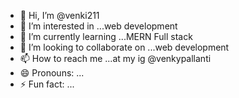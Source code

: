 - 👋 Hi, I’m @venki211
- 👀 I’m interested in ...web development
- 🌱 I’m currently learning ...MERN Full stack
- 💞️ I’m looking to collaborate on ...web development
- 📫 How to reach me ...at my ig @venkypallanti
- 😄 Pronouns: ...
- ⚡ Fun fact: ...

<!---
venki211/venki211 is a ✨ special ✨ repository because its `README.md` (this file) appears on your GitHub profile.
You can click the Preview link to take a look at your changes.
--->
